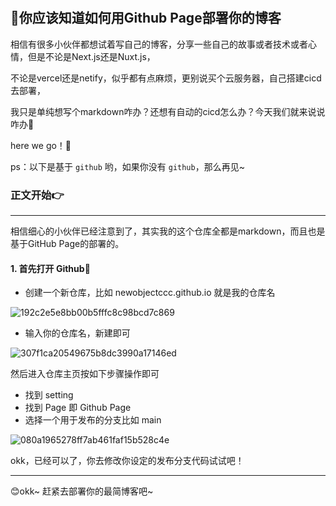 #

## 🚀你应该知道如何用Github Page部署你的博客

相信有很多小伙伴都想试着写自己的博客，分享一些自己的故事或者技术或者心情，但是不论是Next.js还是Nuxt.js，

不论是vercel还是netify，似乎都有点麻烦，更别说买个云服务器，自己搭建cicd去部署，

我只是单纯想写个markdown咋办？还想有自动的cicd怎么办？今天我们就来说说咋办🎯

here we go！🚀

ps：以下是基于 `github` 哟，如果你没有 `github`，那么再见~

### 正文开始👉

------------------------------------------------

相信细心的小伙伴已经注意到了，其实我的这个仓库全都是markdown，而且也是基于GitHub Page的部署的。

#### 1. 首先打开 Github📌

- 创建一个新仓库，比如 newobjectccc.github.io 就是我的仓库名

![192c2e5e8bb00b5fffc8c98bcd7c869](https://github.com/newObjectccc/newObjectccc.github.io/assets/42132586/98b25d20-ade2-485c-8e6f-5a6e65bf0bee)

- 输入你的仓库名，新建即可

![307f1ca20549675b8dc3990a17146ed](https://github.com/newObjectccc/newObjectccc.github.io/assets/42132586/0356bac9-232d-4aa0-91b8-66095b628232)

然后进入仓库主页按如下步骤操作即可

- 找到 setting
- 找到 Page 即 Github Page
- 选择一个用于发布的分支比如 main

![080a1965278ff7ab461faf15b528c4e](https://github.com/newObjectccc/newObjectccc.github.io/assets/42132586/915573fa-dbc8-4e04-ba60-39112953a672)

okk，已经可以了，你去修改你设定的发布分支代码试试吧！

------------------------------------------------

😊okk~ 赶紧去部署你的最简博客吧~
